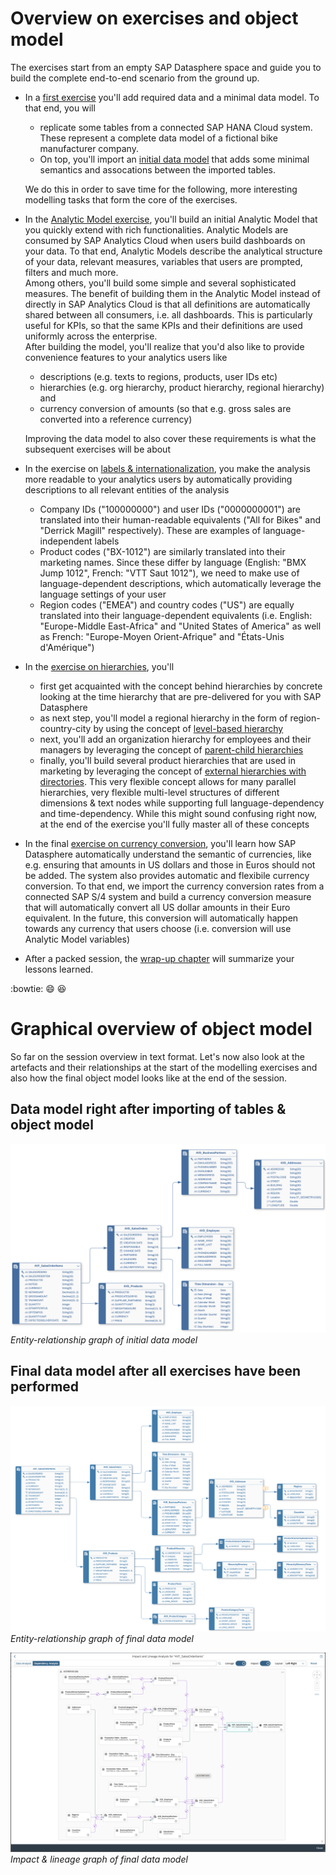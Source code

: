 # Overview on exercises and object model

The exercises start from an empty SAP Datasphere space and guide you to build the complete end-to-end scenario from the ground up.  

* In a [first exercise](../ex0/README.md) you'll add required data and a minimal data model. To that end, you will 
    * replicate some tables from a connected SAP HANA Cloud system. These represent a complete data model of a fictional bike manufacturer company. 
    * On top, you'll import an [initial data model](../../model/DA271_DataModel%20-%20Quick%20Start.json) that adds some minimal semantics and assocations between the imported tables. 

    We do this in order to save time for the following, more interesting modelling tasks that form the core of the exercises.  
* In the [Analytic Model exercise](../ex1), you'll build an initial Analytic Model that you quickly extend with rich functionalities. Analytic Models are consumed by SAP Analytics Cloud when users build dashboards on your data. To that end, Analytic Models describe the analytical structure of your data, relevant measures, variables that users are prompted, filters and much more. <br/>
Among others, you'll build some simple and several sophisticated measures. The benefit of building them in the Analytic Model instead of directly in SAP Analytics Cloud is that all definitions are automatically shared between all consumers, i.e. all dashboards. This is particularly useful for KPIs, so that the same KPIs and their definitions are used uniformly across the enterprise. <br/>
After building the model, you'll realize that you'd also like to provide convenience features to your analytics users like 
    * descriptions (e.g. texts to regions, products, user IDs etc)
    * hierarchies (e.g. org hierarchy, product hierarchy, regional hierarchy) and 
    * currency conversion of amounts (so that e.g. gross sales are converted into a reference currency)

    Improving the data model to also cover these requirements is what the subsequent exercises will be about
* In the exercise on [labels & internationalization](../ex2), you make the analysis more readable to your analytics users by automatically providing descriptions to all relevant entities of the analysis
    * Company IDs ("100000000") and user IDs ("0000000001") are translated into their human-readable equivalents ("All for Bikes" and "Derrick Magill" respectively). These are examples of language-independent labels
    * Product codes ("BX-1012") are similarly translated into their marketing names. Since these differ by language (English: "BMX Jump 1012", French: "VTT Saut 1012"), we need to make use of language-dependent descriptions, which automatically leverage the language settings of your user
    * Region codes ("EMEA") and country codes ("US") are equally translated into their language-dependent equivalents (i.e. English: "Europe-Middle East-Africa" and "United States of America" as well as French: "Europe-Moyen Orient-Afrique" and "États-Unis d'Amérique")
* In the [exercise on hierarchies](../ex3/), you'll 
    * first get acquainted with the concept behind hierarchies by concrete looking at the time hierarchy that are pre-delivered for you with SAP Datasphere
    * as next step, you'll model a regional hierarchy in the form of region-country-city by using the concept of [level-based hierarchy](https://help.sap.com/docs/SAP_DATASPHERE/c8a54ee704e94e15926551293243fd1d/218b7e6bd60846dda2f03b789b389cb0.html)
    * next, you'll add an organization hierarchy for employees and their managers by leveraging the concept of [parent-child hierarchies](https://help.sap.com/docs/SAP_DATASPHERE/c8a54ee704e94e15926551293243fd1d/218b7e6bd60846dda2f03b789b389cb0.html)
    * finally, you'll build several product hierarchies that are used in marketing by leveraging the concept of [external hierarchies with directories](https://help.sap.com/docs/SAP_DATASPHERE/c8a54ee704e94e15926551293243fd1d/36c39eee184c485a80ebce9d0fec49ec.html). This very flexible concept allows for many parallel hierarchies, very flexible multi-level structures of different dimensions & text nodes while supporting full language-dependency and time-dependency. While this might sound confusing right now, at the end of the exercise you'll fully master all of these concepts
* In the final [exercise on currency conversion](../ex4/), you'll learn how SAP Datasphere automatically understand the semantic of currencies, like e.g. ensuring that amounts in US dollars and those in Euros should not be added. The system also provides automatic and flexibile currency conversion. To that end, we import the currency conversion rates from a connected SAP S/4 system and build a currency conversion measure that will automatically convert all US dollar amounts in their Euro equivalent. In the future, this conversion will automatically happen towards any currency that users choose (i.e. conversion will use Analytic Model variables)
* After a packed session, the [wrap-up chapter](../Session%20Wrap-Up/) will  summarize your lessons learned. 

:bowtie:
:smile:
:laughing:


# Graphical overview of object model
So far on the session overview in text format. Let's now also look at the artefacts and their relationships at the start of the modelling exercises and also how the final object model looks like at the end of the session. 

## Data model right after importing of tables & object model
![](../ex0/media/942d19ab7c4219bf6c0597169cd14484.png)
*Entity-relationship graph of initial data model*

## Final data model after all exercises have been performed
![](./images/final_er_model.png)
*Entity-relationship graph of final data model*

![](./images/final_impact_lineage_graph.png)
*Impact & lineage graph of final data model*


